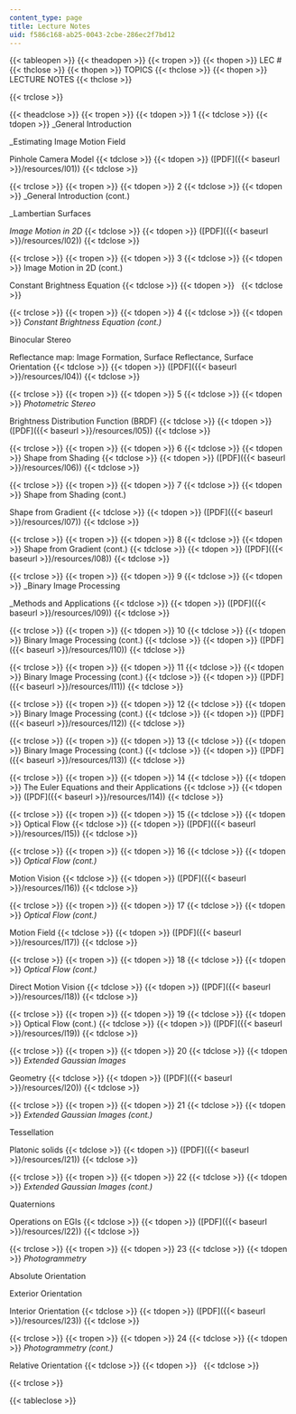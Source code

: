 ```yaml
---
content_type: page
title: Lecture Notes
uid: f586c168-ab25-0043-2cbe-286ec2f7bd12
---
```


{{< tableopen >}}
{{< theadopen >}}
{{< tropen >}}
{{< thopen >}}
LEC #
{{< thclose >}}
{{< thopen >}}
TOPICS
{{< thclose >}}
{{< thopen >}}
LECTURE NOTES
{{< thclose >}}

{{< trclose >}}

{{< theadclose >}}
{{< tropen >}}
{{< tdopen >}}
1
{{< tdclose >}}
{{< tdopen >}}
_General Introduction  
  
_Estimating Image Motion Field  
  
Pinhole Camera Model
{{< tdclose >}}
{{< tdopen >}}
([PDF]({{< baseurl >}}/resources/l01))
{{< tdclose >}}

{{< trclose >}}
{{< tropen >}}
{{< tdopen >}}
2
{{< tdclose >}}
{{< tdopen >}}
_General Introduction (cont.)  
  
_Lambertian Surfaces  
  
_Image Motion in 2D_
{{< tdclose >}}
{{< tdopen >}}
([PDF]({{< baseurl >}}/resources/l02))
{{< tdclose >}}

{{< trclose >}}
{{< tropen >}}
{{< tdopen >}}
3
{{< tdclose >}}
{{< tdopen >}}
Image Motion in 2D (cont.)  
  
Constant Brightness Equation
{{< tdclose >}}
{{< tdopen >}}
 
{{< tdclose >}}

{{< trclose >}}
{{< tropen >}}
{{< tdopen >}}
4
{{< tdclose >}}
{{< tdopen >}}
_Constant Brightness Equation (cont.)_  
  
Binocular Stereo  
  
Reflectance map: Image Formation, Surface Reflectance, Surface Orientation
{{< tdclose >}}
{{< tdopen >}}
([PDF]({{< baseurl >}}/resources/l04))
{{< tdclose >}}

{{< trclose >}}
{{< tropen >}}
{{< tdopen >}}
5
{{< tdclose >}}
{{< tdopen >}}
_Photometric Stereo_  
  
Brightness Distribution Function (BRDF)
{{< tdclose >}}
{{< tdopen >}}
([PDF]({{< baseurl >}}/resources/l05))
{{< tdclose >}}

{{< trclose >}}
{{< tropen >}}
{{< tdopen >}}
6
{{< tdclose >}}
{{< tdopen >}}
Shape from Shading
{{< tdclose >}}
{{< tdopen >}}
([PDF]({{< baseurl >}}/resources/l06))
{{< tdclose >}}

{{< trclose >}}
{{< tropen >}}
{{< tdopen >}}
7
{{< tdclose >}}
{{< tdopen >}}
Shape from Shading (cont.)  
  
Shape from Gradient
{{< tdclose >}}
{{< tdopen >}}
([PDF]({{< baseurl >}}/resources/l07))
{{< tdclose >}}

{{< trclose >}}
{{< tropen >}}
{{< tdopen >}}
8
{{< tdclose >}}
{{< tdopen >}}
Shape from Gradient (cont.)
{{< tdclose >}}
{{< tdopen >}}
([PDF]({{< baseurl >}}/resources/l08))
{{< tdclose >}}

{{< trclose >}}
{{< tropen >}}
{{< tdopen >}}
9
{{< tdclose >}}
{{< tdopen >}}
_Binary Image Processing  
  
_Methods and Applications
{{< tdclose >}}
{{< tdopen >}}
([PDF]({{< baseurl >}}/resources/l09))
{{< tdclose >}}

{{< trclose >}}
{{< tropen >}}
{{< tdopen >}}
10
{{< tdclose >}}
{{< tdopen >}}
Binary Image Processing (cont.)
{{< tdclose >}}
{{< tdopen >}}
([PDF]({{< baseurl >}}/resources/l10))
{{< tdclose >}}

{{< trclose >}}
{{< tropen >}}
{{< tdopen >}}
11
{{< tdclose >}}
{{< tdopen >}}
Binary Image Processing (cont.)
{{< tdclose >}}
{{< tdopen >}}
([PDF]({{< baseurl >}}/resources/l11))
{{< tdclose >}}

{{< trclose >}}
{{< tropen >}}
{{< tdopen >}}
12
{{< tdclose >}}
{{< tdopen >}}
Binary Image Processing (cont.)
{{< tdclose >}}
{{< tdopen >}}
([PDF]({{< baseurl >}}/resources/l12))
{{< tdclose >}}

{{< trclose >}}
{{< tropen >}}
{{< tdopen >}}
13
{{< tdclose >}}
{{< tdopen >}}
Binary Image Processing (cont.)
{{< tdclose >}}
{{< tdopen >}}
([PDF]({{< baseurl >}}/resources/l13))
{{< tdclose >}}

{{< trclose >}}
{{< tropen >}}
{{< tdopen >}}
14
{{< tdclose >}}
{{< tdopen >}}
The Euler Equations and their Applications
{{< tdclose >}}
{{< tdopen >}}
([PDF]({{< baseurl >}}/resources/l14))
{{< tdclose >}}

{{< trclose >}}
{{< tropen >}}
{{< tdopen >}}
15
{{< tdclose >}}
{{< tdopen >}}
Optical Flow
{{< tdclose >}}
{{< tdopen >}}
([PDF]({{< baseurl >}}/resources/l15))
{{< tdclose >}}

{{< trclose >}}
{{< tropen >}}
{{< tdopen >}}
16
{{< tdclose >}}
{{< tdopen >}}
_Optical Flow (cont.)_  
  
Motion Vision
{{< tdclose >}}
{{< tdopen >}}
([PDF]({{< baseurl >}}/resources/l16))
{{< tdclose >}}

{{< trclose >}}
{{< tropen >}}
{{< tdopen >}}
17
{{< tdclose >}}
{{< tdopen >}}
_Optical Flow (cont.)_  
  
Motion Field
{{< tdclose >}}
{{< tdopen >}}
([PDF]({{< baseurl >}}/resources/l17))
{{< tdclose >}}

{{< trclose >}}
{{< tropen >}}
{{< tdopen >}}
18
{{< tdclose >}}
{{< tdopen >}}
_Optical Flow (cont.)_  
  
Direct Motion Vision
{{< tdclose >}}
{{< tdopen >}}
([PDF]({{< baseurl >}}/resources/l18))
{{< tdclose >}}

{{< trclose >}}
{{< tropen >}}
{{< tdopen >}}
19
{{< tdclose >}}
{{< tdopen >}}
Optical Flow (cont.)
{{< tdclose >}}
{{< tdopen >}}
([PDF]({{< baseurl >}}/resources/l19))
{{< tdclose >}}

{{< trclose >}}
{{< tropen >}}
{{< tdopen >}}
20
{{< tdclose >}}
{{< tdopen >}}
_Extended Gaussian Images_  
  
Geometry
{{< tdclose >}}
{{< tdopen >}}
([PDF]({{< baseurl >}}/resources/l20))
{{< tdclose >}}

{{< trclose >}}
{{< tropen >}}
{{< tdopen >}}
21
{{< tdclose >}}
{{< tdopen >}}
_Extended Gaussian Images (cont.)_  
  
Tessellation  
  
Platonic solids
{{< tdclose >}}
{{< tdopen >}}
([PDF]({{< baseurl >}}/resources/l21))
{{< tdclose >}}

{{< trclose >}}
{{< tropen >}}
{{< tdopen >}}
22
{{< tdclose >}}
{{< tdopen >}}
_Extended Gaussian Images (cont.)_  
  
Quaternions  
  
Operations on EGIs
{{< tdclose >}}
{{< tdopen >}}
([PDF]({{< baseurl >}}/resources/l22))
{{< tdclose >}}

{{< trclose >}}
{{< tropen >}}
{{< tdopen >}}
23
{{< tdclose >}}
{{< tdopen >}}
_Photogrammetry_  
  
Absolute Orientation  
  
Exterior Orientation  
  
Interior Orientation
{{< tdclose >}}
{{< tdopen >}}
([PDF]({{< baseurl >}}/resources/l23))
{{< tdclose >}}

{{< trclose >}}
{{< tropen >}}
{{< tdopen >}}
24
{{< tdclose >}}
{{< tdopen >}}
_Photogrammetry (cont.)_  
  
Relative Orientation
{{< tdclose >}}
{{< tdopen >}}
 
{{< tdclose >}}

{{< trclose >}}

{{< tableclose >}}